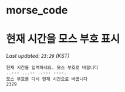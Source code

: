 # morse_code
# 현재 시간을 모스 부호 표시
<!-- MORSE_TIME_START -->
_Last updated: `23:29` (KST)_

```
현재 시간을 입력하세요. 모스 부호로 바꿉니다
..--- ...-- ..--- ----.
모스 부호를 다시 현재 시간으로 바꿉니다
2329
```
<!-- MORSE_TIME_END -->
